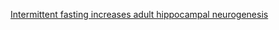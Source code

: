 

[Intermittent fasting increases adult hippocampal neurogenesis](../../../Generic%20skills/Learning/Why%20Don't%20We%20Learn%20From%20Our%20Mistakes/Intermittent%20fasting%20increases%20adult%20hippocampal%20neurogenesis.pdf)
